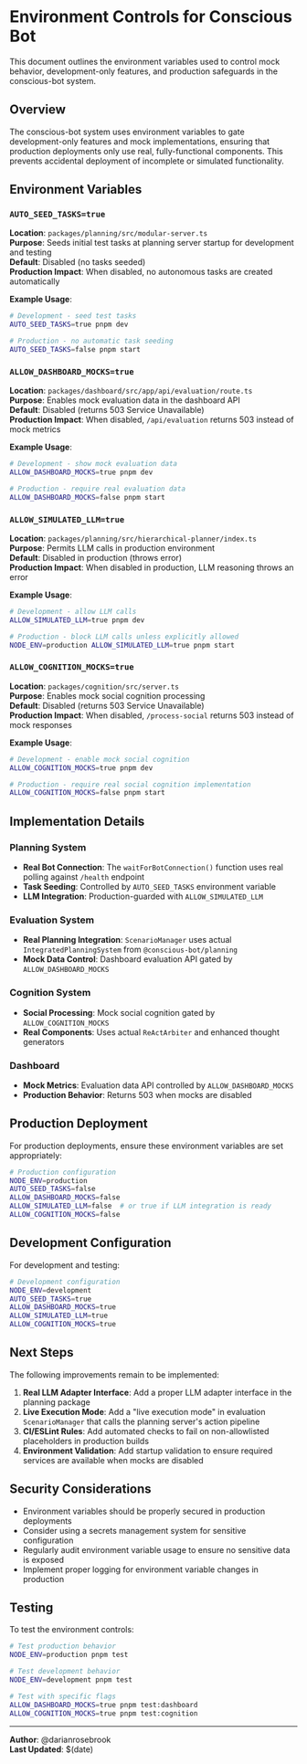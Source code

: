 # Environment Controls for Conscious Bot

This document outlines the environment variables used to control mock behavior, development-only features, and production safeguards in the conscious-bot system.

## Overview

The conscious-bot system uses environment variables to gate development-only features and mock implementations, ensuring that production deployments only use real, fully-functional components. This prevents accidental deployment of incomplete or simulated functionality.

## Environment Variables

### `AUTO_SEED_TASKS=true`
**Location**: `packages/planning/src/modular-server.ts`  
**Purpose**: Seeds initial test tasks at planning server startup for development and testing  
**Default**: Disabled (no tasks seeded)  
**Production Impact**: When disabled, no autonomous tasks are created automatically

**Example Usage**:
```bash
# Development - seed test tasks
AUTO_SEED_TASKS=true pnpm dev

# Production - no automatic task seeding
AUTO_SEED_TASKS=false pnpm start
```

### `ALLOW_DASHBOARD_MOCKS=true`
**Location**: `packages/dashboard/src/app/api/evaluation/route.ts`  
**Purpose**: Enables mock evaluation data in the dashboard API  
**Default**: Disabled (returns 503 Service Unavailable)  
**Production Impact**: When disabled, `/api/evaluation` returns 503 instead of mock metrics

**Example Usage**:
```bash
# Development - show mock evaluation data
ALLOW_DASHBOARD_MOCKS=true pnpm dev

# Production - require real evaluation data
ALLOW_DASHBOARD_MOCKS=false pnpm start
```

### `ALLOW_SIMULATED_LLM=true`
**Location**: `packages/planning/src/hierarchical-planner/index.ts`  
**Purpose**: Permits LLM calls in production environment  
**Default**: Disabled in production (throws error)  
**Production Impact**: When disabled in production, LLM reasoning throws an error

**Example Usage**:
```bash
# Development - allow LLM calls
ALLOW_SIMULATED_LLM=true pnpm dev

# Production - block LLM calls unless explicitly allowed
NODE_ENV=production ALLOW_SIMULATED_LLM=true pnpm start
```

### `ALLOW_COGNITION_MOCKS=true`
**Location**: `packages/cognition/src/server.ts`  
**Purpose**: Enables mock social cognition processing  
**Default**: Disabled (returns 503 Service Unavailable)  
**Production Impact**: When disabled, `/process-social` returns 503 instead of mock responses

**Example Usage**:
```bash
# Development - enable mock social cognition
ALLOW_COGNITION_MOCKS=true pnpm dev

# Production - require real social cognition implementation
ALLOW_COGNITION_MOCKS=false pnpm start
```

## Implementation Details

### Planning System
- **Real Bot Connection**: The `waitForBotConnection()` function uses real polling against `/health` endpoint
- **Task Seeding**: Controlled by `AUTO_SEED_TASKS` environment variable
- **LLM Integration**: Production-guarded with `ALLOW_SIMULATED_LLM`

### Evaluation System
- **Real Planning Integration**: `ScenarioManager` uses actual `IntegratedPlanningSystem` from `@conscious-bot/planning`
- **Mock Data Control**: Dashboard evaluation API gated by `ALLOW_DASHBOARD_MOCKS`

### Cognition System
- **Social Processing**: Mock social cognition gated by `ALLOW_COGNITION_MOCKS`
- **Real Components**: Uses actual `ReActArbiter` and enhanced thought generators

### Dashboard
- **Mock Metrics**: Evaluation data API controlled by `ALLOW_DASHBOARD_MOCKS`
- **Production Behavior**: Returns 503 when mocks are disabled

## Production Deployment

For production deployments, ensure these environment variables are set appropriately:

```bash
# Production configuration
NODE_ENV=production
AUTO_SEED_TASKS=false
ALLOW_DASHBOARD_MOCKS=false
ALLOW_SIMULATED_LLM=false  # or true if LLM integration is ready
ALLOW_COGNITION_MOCKS=false
```

## Development Configuration

For development and testing:

```bash
# Development configuration
NODE_ENV=development
AUTO_SEED_TASKS=true
ALLOW_DASHBOARD_MOCKS=true
ALLOW_SIMULATED_LLM=true
ALLOW_COGNITION_MOCKS=true
```

## Next Steps

The following improvements remain to be implemented:

1. **Real LLM Adapter Interface**: Add a proper LLM adapter interface in the planning package
2. **Live Execution Mode**: Add a "live execution mode" in evaluation `ScenarioManager` that calls the planning server's action pipeline
3. **CI/ESLint Rules**: Add automated checks to fail on non-allowlisted placeholders in production builds
4. **Environment Validation**: Add startup validation to ensure required services are available when mocks are disabled

## Security Considerations

- Environment variables should be properly secured in production deployments
- Consider using a secrets management system for sensitive configuration
- Regularly audit environment variable usage to ensure no sensitive data is exposed
- Implement proper logging for environment variable changes in production

## Testing

To test the environment controls:

```bash
# Test production behavior
NODE_ENV=production pnpm test

# Test development behavior
NODE_ENV=development pnpm test

# Test with specific flags
ALLOW_DASHBOARD_MOCKS=true pnpm test:dashboard
ALLOW_COGNITION_MOCKS=true pnpm test:cognition
```

---

**Author**: @darianrosebrook  
**Last Updated**: $(date)
